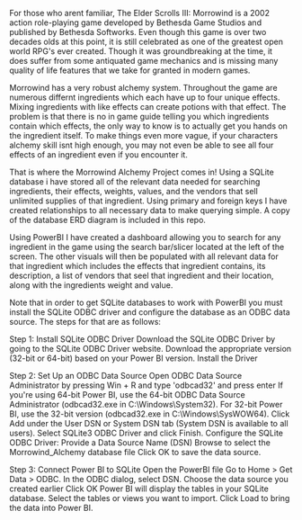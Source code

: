 For those who arent familiar, The Elder Scrolls III: Morrowind is a 2002 action role-playing game developed by Bethesda Game Studios and published by Bethesda Softworks. Even though this game is over two decades olds at this point, it is still celebrated as one of the greatest open world RPG's ever created. Though it was groundbreaking at the time, it does suffer from some antiquated game mechanics and is missing many quality of life features that we take for granted in modern games.

Morrowind has a very robust alchemy system. Throughout the game are numerous differnt ingredients which each have up to four unique effects. Mixing ingredients with like effects can create potions with that effect. The problem is that there is no in game guide telling you which ingredients contain which effects, the only way to know is to actually get you hands on the ingredient itself. To make things even more vague, if your characters alchemy skill isnt high enough, you may not even be able to see all four effects of an ingredient even if you encounter it.

That is where the Morrowind Alchemy Project comes in! Using a SQLite database i have stored all of the relevant data needed for searching ingredients, their effects, weights, values, and the vendors that sell unlimited supplies of that ingredient. Using primary and foreign keys I have created relationships to all necessary data to make querying simple. A copy of the database ERD diagram is included in this repo.

Using PowerBI I have created a dashboard allowing you to search for any ingredient in the game using the search bar/slicer located at the left of the screen. The other visuals will then be populated with all relevant data for that ingredient which includes the effects that ingredient contains, its description, a list of vendors that seel that ingredient and their location, along with the ingredients weight and value.

Note that in order to get SQLite databases to work with PowerBI you must install the SQLite ODBC driver and configure the database as an ODBC data source. The steps for that are as follows:

Step 1: Install SQLite ODBC Driver
Download the SQLite ODBC Driver by going to the SQLite ODBC Driver website.
Download the appropriate version (32-bit or 64-bit) based on your Power BI version.
Install the Driver

Step 2: Set Up an ODBC Data Source
Open ODBC Data Source Administrator by pressing Win + R and type 'odbcad32' and press enter
If you're using 64-bit Power BI, use the 64-bit ODBC Data Source Administrator (odbcad32.exe in C:\Windows\System32).
For 32-bit Power BI, use the 32-bit version (odbcad32.exe in C:\Windows\SysWOW64).
Click Add under the User DSN or System DSN tab (System DSN is available to all users).
Select SQLite3 ODBC Driver and click Finish.
Configure the SQLite ODBC Driver:
Provide a Data Source Name (DSN) 
Browse to select the Morrowind_Alchemy database file
Click OK to save the data source.

Step 3: Connect Power BI to SQLite
Open the PowerBI file
Go to Home > Get Data > ODBC.
In the ODBC dialog, select DSN.
Choose the data source you created earlier
Click OK
Power BI will display the tables in your SQLite database.
Select the tables or views you want to import.
Click Load to bring the data into Power BI.

